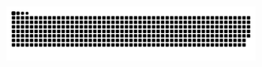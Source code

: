 <picture>
  <source media="(prefers-color-scheme: dark)" srcset="https://raw.githubusercontent.com/itsmevichu/itsmevichu/output/github-contribution-grid-snake-dark.svg" />
  <img alt="contribution-graph-snake" src="https://raw.githubusercontent.com/itsmevichu/itsmevichu/output/github-contribution-grid-snake.svg" />
</picture>

<!-- <img src="https://github.com/itsmevichu/itsmevichu/assets/78495319/1d0e8612-b6cc-4852-8385-329c44d96222" width="850" height="100"> -->
